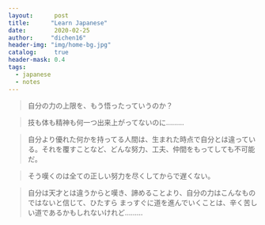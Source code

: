 ```yaml
---
layout:      post
title:      "Learn Japanese"
date:        2020-02-25
author:     "dichen16"
header-img: "img/home-bg.jpg"
catalog:     true
header-mask: 0.4
tags:
  - japanese
  - notes
---
```


> 自分の力の上限を、もう悟ったっていうのか？

> 技も体も精神も何一つ出来上がってないのに………

> 自分より優れた何かを持ってる人間は、生まれた時点で自分とは違っている。それを覆すことなど、どんな努力、工夫、仲間をもってしても不可能だ。

> そう嘆くのは全ての正しい努力を尽くしてからで遅くない。

> 自分は天才とは違うからと嘆き、諦めることより、自分の力はこんなものではないと信じて、ひたすら まっすぐに道を進んでいくことは、辛く苦しい道であるかもしれないけれど………

